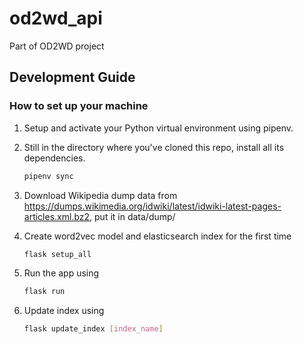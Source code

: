 # od2wd_api
Part of OD2WD project

## Development Guide

### How to set up your machine

1. Setup and activate your Python virtual environment using pipenv.
2. Still in the directory where you've cloned this repo, install all its dependencies.

    ```bash
    pipenv sync
    ```
3. Download Wikipedia dump data from https://dumps.wikimedia.org/idwiki/latest/idwiki-latest-pages-articles.xml.bz2, put it in data/dump/
4. Create word2vec model and elasticsearch index for the first time

    ```bash
    flask setup_all
    ```

5. Run the app using

    ```bash
    flask run
    ```

6. Update index using

    ```bash
    flask update_index [index_name]
    ```
